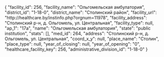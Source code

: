 {
    "facility_id": 256,
    "facility_name": "Ольгомельская амбулатория",
    "district_id": "1-18-0",
    "district_name": "Столинский район",
    "facility_url": "http:\/\/healthcare.by\/instinfo.php?orgnum=11978",
    "facility_address": "Столинский р-н, д. Ольгомель, ул. Центральная",
    "facility_type": null,
    "ap_1": "17а",
    "name": "Ольгомельская амбулатория",
    "state": "public institution",
    "stats": [],
    "med_id": 264,
    "address": "Столинский р-н, д. Ольгомель, ул. Центральная",
    "coord_x_y": null,
    "place_name": "Столин",
    "place_type": null,
    "year_of_closing": null,
    "year_of_opening": "0",
    "healthcare_facility_key": 256,
    "administrative_division_id": "1-18-0"
}